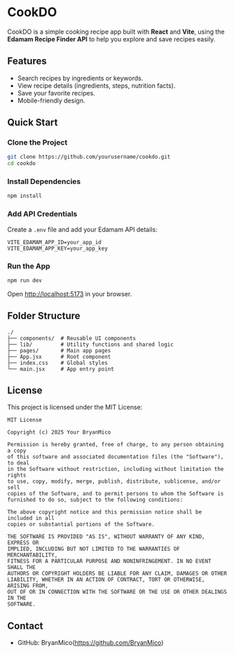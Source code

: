 # CookDO

CookDO is a simple cooking recipe app built with **React** and **Vite**, using the **Edamam Recipe Finder API** to help you explore and save recipes easily.

## Features

- Search recipes by ingredients or keywords.
- View recipe details (ingredients, steps, nutrition facts).
- Save your favorite recipes.
- Mobile-friendly design.

## Quick Start

### Clone the Project
```bash
git clone https://github.com/yourusername/cookdo.git
cd cookdo
```

### Install Dependencies
```bash
npm install
```

### Add API Credentials
Create a `.env` file and add your Edamam API details:
```env
VITE_EDAMAM_APP_ID=your_app_id
VITE_EDAMAM_APP_KEY=your_app_key
```

### Run the App
```bash
npm run dev
```
Open [http://localhost:5173](http://localhost:5173) in your browser.

## Folder Structure

```plaintext
./
├── components/  # Reusable UI components
├── lib/         # Utility functions and shared logic
├── pages/       # Main app pages
├── App.jsx      # Root component
├── index.css    # Global styles
└── main.jsx     # App entry point
```

## License

This project is licensed under the MIT License:

```plaintext
MIT License

Copyright (c) 2025 Your BryanMico

Permission is hereby granted, free of charge, to any person obtaining a copy
of this software and associated documentation files (the "Software"), to deal
in the Software without restriction, including without limitation the rights
to use, copy, modify, merge, publish, distribute, sublicense, and/or sell
copies of the Software, and to permit persons to whom the Software is
furnished to do so, subject to the following conditions:

The above copyright notice and this permission notice shall be included in all
copies or substantial portions of the Software.

THE SOFTWARE IS PROVIDED "AS IS", WITHOUT WARRANTY OF ANY KIND, EXPRESS OR
IMPLIED, INCLUDING BUT NOT LIMITED TO THE WARRANTIES OF MERCHANTABILITY,
FITNESS FOR A PARTICULAR PURPOSE AND NONINFRINGEMENT. IN NO EVENT SHALL THE
AUTHORS OR COPYRIGHT HOLDERS BE LIABLE FOR ANY CLAIM, DAMAGES OR OTHER
LIABILITY, WHETHER IN AN ACTION OF CONTRACT, TORT OR OTHERWISE, ARISING FROM,
OUT OF OR IN CONNECTION WITH THE SOFTWARE OR THE USE OR OTHER DEALINGS IN THE
SOFTWARE.
```

## Contact

- GitHub: BryanMico(https://github.com/BryanMico)


